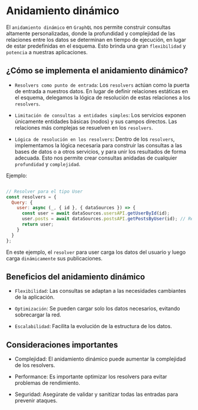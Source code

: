 # Anidamiento dinámico

El `anidamiento dinámico` en `GraphQL` nos permite construir consultas altamente personalizadas, donde la profundidad y complejidad de las relaciones entre los datos se determinan en tiempo de ejecución, en lugar de estar predefinidas en el esquema. Esto brinda una gran `flexibilidad` y `potencia` a nuestras aplicaciones.

## ¿Cómo se implementa el anidamiento dinámico?

* `Resolvers como punto de entrada`: Los `resolvers` actúan como la puerta de entrada a nuestros datos. En lugar de definir relaciones estáticas en el esquema, delegamos la lógica de resolución de estas relaciones a los `resolvers`.

* `Limitación de consultas a entidades simples`: Los servicios exponen únicamente entidades básicas (nodos) y sus campos directos. Las relaciones más complejas se resuelven en los `resolvers`.

* `Lógica de resolución en los resolvers`: Dentro de los `resolvers`, implementamos la lógica necesaria para construir las consultas a las bases de datos o a otros servicios, y para unir los resultados de forma adecuada. Esto nos permite crear consultas anidadas de cualquier `profundidad` y `complejidad`.

Ejemplo:

```JavaScript

// Resolver para el tipo User
const resolvers = {
  Query: {
    user: async (_, { id }, { dataSources }) => {
      const user = await dataSources.usersAPI.getUserById(id);
      user.posts = await dataSources.postsAPI.getPostsByUser(id); // Relación dinámica
      return user;
    }
  }
};
```

En este ejemplo, el `resolver` para user carga los datos del usuario y luego carga `dinámicamente` sus publicaciones.

## Beneficios del anidamiento dinámico

* `Flexibilidad`: Las consultas se adaptan a las necesidades cambiantes de la aplicación.

* `Optimización`: Se pueden cargar solo los datos necesarios, evitando sobrecargar la red.

* `Escalabilidad`: Facilita la evolución de la estructura de los datos.

## Consideraciones importantes

* Complejidad: El anidamiento dinámico puede aumentar la complejidad de los resolvers.

* Performance: Es importante optimizar los resolvers para evitar problemas de rendimiento.

* Seguridad: Asegúrate de validar y sanitizar todas las entradas para prevenir ataques.
